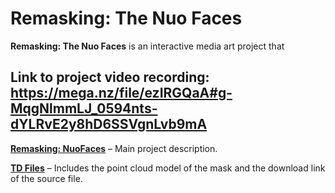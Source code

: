 # Remasking: The Nuo Faces

**Remasking: The Nuo Faces** is an interactive media art project that 

## Link to project video recording: https://mega.nz/file/ezIRGQaA#g-MqgNlmmLJ_0594nts-dYLRvE2y8hD6SSVgnLvb9mA

**[Remasking: NuoFaces]()** – Main project description.

**[TD Files]()** – Includes the point cloud model of the mask and the download link of the source file.
